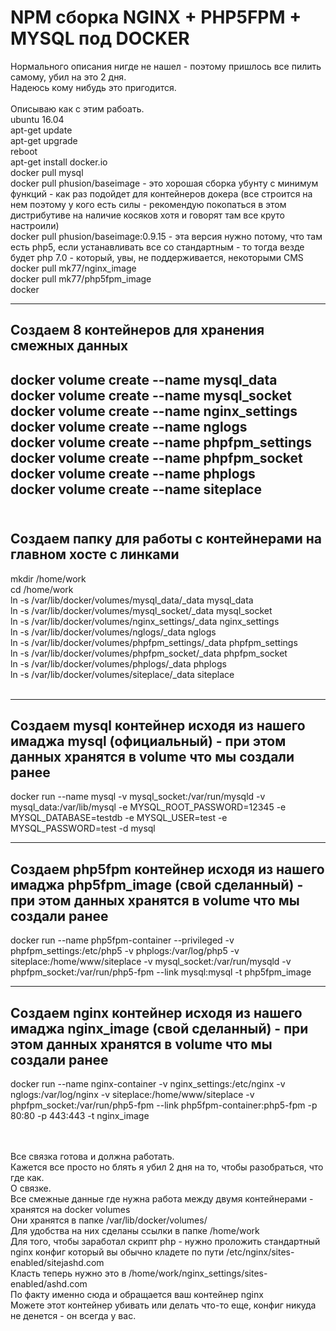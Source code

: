 # NPM сборка NGINX + PHP5FPM + MYSQL под DOCKER

Нормального описания нигде не нашел - поэтому пришлось все пилить самому, убил на это 2 дня. <br>
Надеюсь кому нибудь это пригодится. <br>
<br>
Описываю как с этим рабоать.
<br>
ubuntu 16.04
<br>
apt-get update <br>
apt-get upgrade <br>
reboot <br>
apt-get install docker.io <br>
docker pull mysql <br>
docker pull phusion/baseimage - это хорошая сборка убунту с минимум функций - как раз подойдет для контейнеров докера (все строится на нем поэтому у кого есть силы - рекомендую покопаться в этом дистрибутиве на наличие косяков хотя и говорят там все круто настроили) <br>
docker pull phusion/baseimage:0.9.15 - эта версия нужно потому, что там есть php5, если устанавливать все со стандартным - то тогда везде будет php 7.0 - который, увы, не поддерживается, некоторыми CMS  <br>
docker pull mk77/nginx_image <br>
docker pull mk77/php5fpm_image <br>
docker  <br>

---------------------------------------------------------------------
Создаем 8 контейнеров для хранения смежных данных
---------------------------------------------------------------------
docker volume create --name mysql_data <br>
docker volume create --name mysql_socket <br>
docker volume create --name nginx_settings <br>
docker volume create --name nglogs <br>
docker volume create --name phpfpm_settings <br>
docker volume create --name phpfpm_socket <br>
docker volume create --name phplogs <br>
docker volume create --name siteplace <br>
 <br>
---------------------------------------------------------------------
Создаем папку для работы с контейнерами на главном хосте с линками
---------------------------------------------------------------------
mkdir /home/work <br>
cd /home/work <br>
ln -s /var/lib/docker/volumes/mysql_data/_data mysql_data <br>
ln -s /var/lib/docker/volumes/mysql_socket/_data mysql_socket <br>
ln -s /var/lib/docker/volumes/nginx_settings/_data nginx_settings <br>
ln -s /var/lib/docker/volumes/nglogs/_data nglogs <br>
ln -s /var/lib/docker/volumes/phpfpm_settings/_data phpfpm_settings <br>
ln -s /var/lib/docker/volumes/phpfpm_socket/_data phpfpm_socket <br>
ln -s /var/lib/docker/volumes/phplogs/_data phplogs <br>
ln -s /var/lib/docker/volumes/siteplace/_data siteplace <br>
 <br>

---------------------------------------------------------------------
Создаем mysql контейнер исходя из нашего имаджа mysql (официальный) - при этом данных хранятся в volume что мы создали ранее
---------------------------------------------------------------------
docker run --name mysql -v mysql_socket:/var/run/mysqld -v mysql_data:/var/lib/mysql -e MYSQL_ROOT_PASSWORD=12345 -e MYSQL_DATABASE=testdb -e MYSQL_USER=test -e MYSQL_PASSWORD=test -d mysql  <br>

---------------------------------------------------------------------
Создаем php5fpm контейнер исходя из нашего имаджа php5fpm_image (свой сделанный) - при этом данных хранятся в volume что мы создали ранее
---------------------------------------------------------------------
docker run --name php5fpm-container --privileged -v phpfpm_settings:/etc/php5 -v phplogs:/var/log/php5 -v siteplace:/home/www/siteplace -v mysql_socket:/var/run/mysqld  -v phpfpm_socket:/var/run/php5-fpm --link mysql:mysql -t php5fpm_image <br>

----------------------------------------------------------------------
Создаем nginx контейнер исходя из нашего имаджа nginx_image (свой сделанный) - при этом данных хранятся в volume что мы создали ранее
----------------------------------------------------------------------
docker run --name nginx-container -v nginx_settings:/etc/nginx -v nglogs:/var/log/nginx -v siteplace:/home/www/siteplace -v phpfpm_socket:/var/run/php5-fpm --link php5fpm-container:php5-fpm -p 80:80 -p 443:443 -t nginx_image  <br>

 <br> <br>
Все связка готова и должна работать. <br>
Кажется все просто но блять я убил 2 дня на то, чтобы разобраться, что где как. <br>
О связке. <br>
Все смежные данные где нужна работа между двумя контейнерами - хранятся на docker volumes <br>
Они хранятся в папке /var/lib/docker/volumes/ <br>
Для удобства на них сделаны ссылки в папке /home/work <br>
Для того, чтобы заработал скрипт php - нужно проложить стандартный nginx конфиг который вы обычно кладете по пути /etc/nginx/sites-enabled/sitejashd.com <br>
Класть теперь нужно это в /home/work/nginx_settings/sites-enabled/ashd.com <br>
По факту именно сюда и обращается ваш контейнер nginx <br>
Можете этот контейнер убивать или делать что-то еще, конфиг никуда не денется - он всегда у вас. <br>
